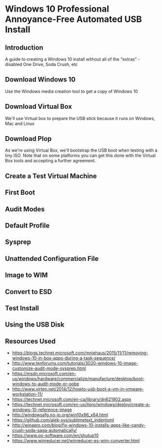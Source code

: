 # Windows 10 Professional Annoyance-Free Automated USB Install

## Introduction
A guide to creating a Windows 10 install without all of the "extras" - disabled One Drive, Soda Crush, etc

## Download Windows 10
Use the Windows media creation tool to get a copy of Windows 10
## Download Virtual Box
We'll use Virtual box to prepare the USB stick because it runs on Windows, Mac and Linux
## Download Plop
As we're using Virtual Box, we'll bootstrap the USB boot when testing with a tiny ISO. Note that on some platforms you can get this done with the Virtual Box tools and accepting a further agreement. 
## Create a Test Virtual Machine
## First Boot
## Audit Modes
## Default Profile
## Sysprep
## Unattended Configuration File
## Image to WIM
## Convert to ESD
## Test Install
## Using the USB Disk
## Resources Used 

* https://blogs.technet.microsoft.com/mniehaus/2015/11/11/removing-windows-10-in-box-apps-during-a-task-sequence/
* http://www.tenforums.com/tutorials/3020-windows-10-image-customize-audit-mode-sysprep.html
* https://msdn.microsoft.com/en-us/windows/hardware/commercialize/manufacture/desktop/boot-windows-to-audit-mode-or-oobe
* http://www.virten.net/2014/12/howto-usb-boot-a-vm-in-vmware-workstation-11/
* https://technet.microsoft.com/en-ca/library/dn621902.aspx
* https://technet.microsoft.com/en-us/itpro/windows/deploy/create-a-windows-10-reference-image
* http://windowsafg.no-ip.org/win10x86_x64.html
* https://github.com/alek-sys/sublimetext_indentxml
* http://winaero.com/blog/fix-windows-10-installs-apps-like-candy-crush-soda-saga-automatically/
* https://www.oo-software.com/en/shutup10
* https://www.winreducer.net/winreducer-es-wim-converter.html
